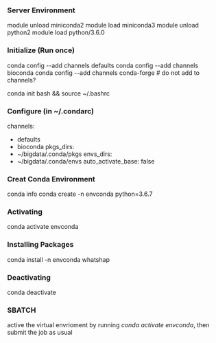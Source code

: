
### Server Environment
module unload miniconda2
module load miniconda3
module unload python2
module load python/3.6.0


### Initialize (Run once)
conda config --add channels defaults
conda config --add channels bioconda
conda config --add channels conda-forge # do not add to channels?

conda init bash && source ~/.bashrc


### Configure (in ~/.condarc)
channels:
  - defaults
  - bioconda
pkgs_dirs:
  - ~/bigdata/.conda/pkgs
envs_dirs:
  - ~/bigdata/.conda/envs
auto_activate_base: false


### Creat Conda Environment
conda info
conda create -n envconda python=3.6.7


### Activating
conda activate envconda


### Installing Packages
conda install -n envconda whatshap


### Deactivating
conda deactivate


### SBATCH
active the virtual envrioment by running *conda activate envconda*, then submit the job as usual

